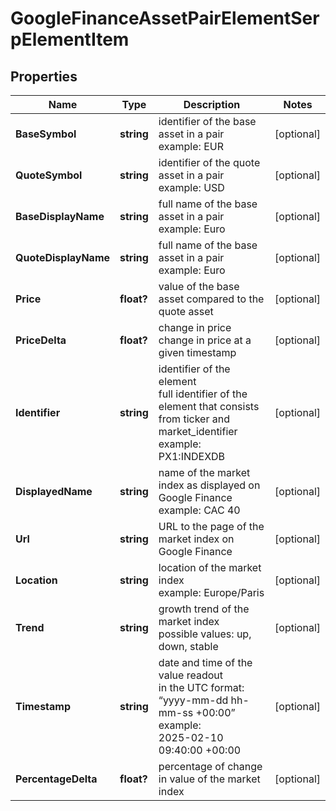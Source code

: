 # GoogleFinanceAssetPairElementSerpElementItem


## Properties

| Name | Type | Description | Notes |
|------------ | ------------- | ------------- | -------------|
**BaseSymbol** | **string** | identifier of the base asset in a pair<br>example: EUR |[optional]|
**QuoteSymbol** | **string** | identifier of the quote asset in a pair<br>example: USD |[optional]|
**BaseDisplayName** | **string** | full name of the base asset in a pair<br>example: Euro |[optional]|
**QuoteDisplayName** | **string** | full name of the base asset in a pair<br>example: Euro |[optional]|
**Price** | **float?** | value of the base asset compared to the quote asset |[optional]|
**PriceDelta** | **float?** | change in price<br>change in price at a given timestamp |[optional]|
**Identifier** | **string** | identifier of the element<br>full identifier of the element that consists from ticker and market_identifier<br>example: PX1:INDEXDB |[optional]|
**DisplayedName** | **string** | name of the market index as displayed on Google Finance<br>example: CAC 40 |[optional]|
**Url** | **string** | URL to the page of the market index on Google Finance |[optional]|
**Location** | **string** | location of the market index<br>example: Europe/Paris |[optional]|
**Trend** | **string** | growth trend of the market index<br>possible values: up, down, stable |[optional]|
**Timestamp** | **string** | date and time of the value readout<br>in the UTC format: “yyyy-mm-dd hh-mm-ss +00:00”<br>example:<br>2025-02-10 09:40:00 +00:00 |[optional]|
**PercentageDelta** | **float?** | percentage of change in value of the market index |[optional]|